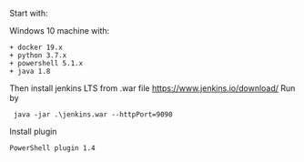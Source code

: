 Start with:

Windows 10 machine with:

    + docker 19.x
    + python 3.7.x
    + powershell 5.1.x
    + java 1.8

Then install jenkins LTS from .war file https://www.jenkins.io/download/
Run by 

     java -jar .\jenkins.war --httpPort=9090
     
Install plugin
	
    PowerShell plugin 1.4
    
